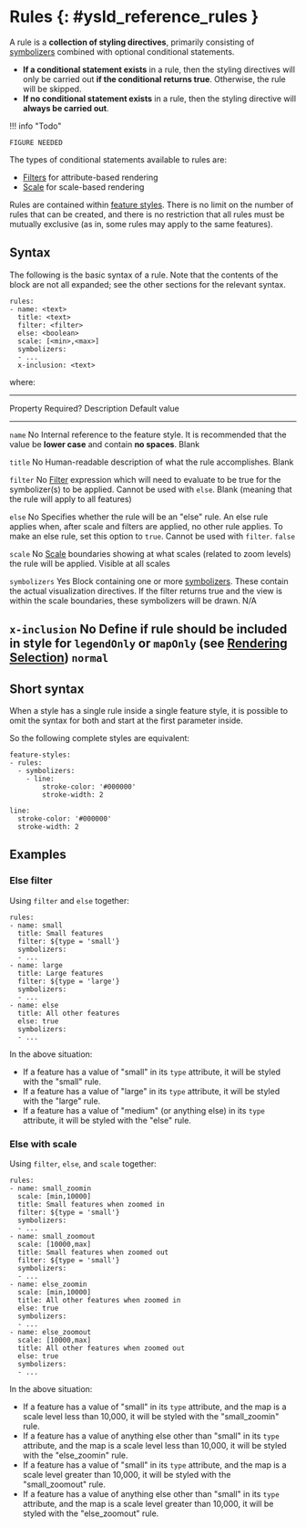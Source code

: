 # Rules {: #ysld_reference_rules }

A rule is a **collection of styling directives**, primarily consisting of [symbolizers](symbolizers/index.md) combined with optional conditional statements.

-   **If a conditional statement exists** in a rule, then the styling directives will only be carried out **if the conditional returns true**. Otherwise, the rule will be skipped.
-   **If no conditional statement exists** in a rule, then the styling directive will **always be carried out**.

!!! info "Todo"

    FIGURE NEEDED

The types of conditional statements available to rules are:

-   [Filters](filters.md) for attribute-based rendering
-   [Scale](scalezoom.md) for scale-based rendering

Rules are contained within [feature styles](featurestyles.md). There is no limit on the number of rules that can be created, and there is no restriction that all rules must be mutually exclusive (as in, some rules may apply to the same features).

## Syntax

The following is the basic syntax of a rule. Note that the contents of the block are not all expanded; see the other sections for the relevant syntax.

    rules:
    - name: <text>
      title: <text>
      filter: <filter>
      else: <boolean>
      scale: [<min>,<max>]
      symbolizers:
      - ...
      x-inclusion: <text>

where:

  -----------------------------------------------------------------------------------------------------------------------------------------------------------------------------------------------------------------------------------------------------------------------------------------------------------------------
  Property        Required?   Description                                                                                                                                                                                                                      Default value
  --------------- ----------- -------------------------------------------------------------------------------------------------------------------------------------------------------------------------------------------------------------------------------- ----------------------------------------------------------
  `name`          No          Internal reference to the feature style. It is recommended that the value be **lower case** and contain **no spaces**.                                                                                                           Blank

  `title`         No          Human-readable description of what the rule accomplishes.                                                                                                                                                                        Blank

  `filter`        No          [Filter](filters.md) expression which will need to evaluate to be true for the symbolizer(s) to be applied. Cannot be used with `else`.                                                                                         Blank (meaning that the rule will apply to all features)

  `else`          No          Specifies whether the rule will be an "else" rule. An else rule applies when, after scale and filters are applied, no other rule applies. To make an else rule, set this option to `true`. Cannot be used with `filter`.       `false`

  `scale`         No          [Scale](scalezoom.md) boundaries showing at what scales (related to zoom levels) the rule will be applied.                                                                                                                      Visible at all scales

  `symbolizers`   Yes         Block containing one or more [symbolizers](symbolizers/index.md). These contain the actual visualization directives. If the filter returns true and the view is within the scale boundaries, these symbolizers will be drawn.   N/A

  `x-inclusion`   No          Define if rule should be included in style for `legendOnly` or `mapOnly` (see [Rendering Selection](../../sld/extensions/rendering-selection.md))                                                                               `normal`
  -----------------------------------------------------------------------------------------------------------------------------------------------------------------------------------------------------------------------------------------------------------------------------------------------------------------------

## Short syntax

When a style has a single rule inside a single feature style, it is possible to omit the syntax for both and start at the first parameter inside.

So the following complete styles are equivalent:

    feature-styles:
    - rules:
      - symbolizers:
        - line:
            stroke-color: '#000000'
            stroke-width: 2

    line:
      stroke-color: '#000000'
      stroke-width: 2

## Examples

### Else filter

Using `filter` and `else` together:

    rules:
    - name: small
      title: Small features
      filter: ${type = 'small'}
      symbolizers:
      - ...
    - name: large
      title: Large features
      filter: ${type = 'large'}
      symbolizers:
      - ...
    - name: else
      title: All other features
      else: true
      symbolizers:
      - ...

In the above situation:

-   If a feature has a value of "small" in its `type` attribute, it will be styled with the "small" rule.
-   If a feature has a value of "large" in its `type` attribute, it will be styled with the "large" rule.
-   If a feature has a value of "medium" (or anything else) in its `type` attribute, it will be styled with the "else" rule.

### Else with scale

Using `filter`, `else`, and `scale` together:

    rules:
    - name: small_zoomin
      scale: [min,10000]
      title: Small features when zoomed in
      filter: ${type = 'small'}
      symbolizers:
      - ...
    - name: small_zoomout
      scale: [10000,max]
      title: Small features when zoomed out
      filter: ${type = 'small'}
      symbolizers:
      - ...
    - name: else_zoomin
      scale: [min,10000]
      title: All other features when zoomed in
      else: true
      symbolizers:
      - ...
    - name: else_zoomout
      scale: [10000,max]
      title: All other features when zoomed out
      else: true
      symbolizers:
      - ...

In the above situation:

-   If a feature has a value of "small" in its `type` attribute, and the map is a scale level less than 10,000, it will be styled with the "small_zoomin" rule.
-   If a feature has a value of anything else other than "small" in its `type` attribute, and the map is a scale level less than 10,000, it will be styled with the "else_zoomin" rule.
-   If a feature has a value of "small" in its `type` attribute, and the map is a scale level greater than 10,000, it will be styled with the "small_zoomout" rule.
-   If a feature has a value of anything else other than "small" in its `type` attribute, and the map is a scale level greater than 10,000, it will be styled with the "else_zoomout" rule.
